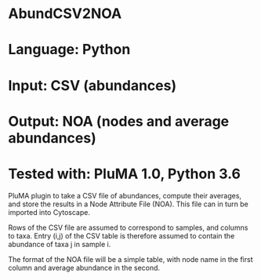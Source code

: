# AbundCSV2NOA
# Language: Python
# Input: CSV (abundances)
# Output: NOA (nodes and average abundances)
# Tested with: PluMA 1.0, Python 3.6

PluMA plugin to take a CSV file of abundances, compute their averages, and store
the results in a Node Attribute File (NOA). This file can in turn be imported into Cytoscape.

Rows of the CSV file are assumed to correspond to samples, and columns to taxa.
Entry (i,j) of the CSV table is therefore assumed to contain the abundance of taxa j in sample i.

The format of the NOA file will be a simple table, with node name in the first column
and average abundance in the second.

